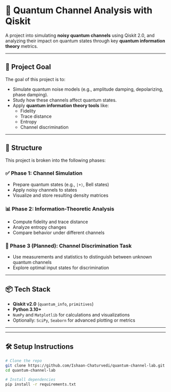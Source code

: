 # 🧪 Quantum Channel Analysis with Qiskit

A project into simulating **noisy quantum channels** using Qiskit 2.0, and analyzing their impact on quantum states through key **quantum information theory** metrics.

---

## 📌 Project Goal

The goal of this project is to:

- Simulate quantum noise models (e.g., amplitude damping, depolarizing, phase damping).
- Study how these channels affect quantum states.
- Apply **quantum information theory tools** like:
  - Fidelity
  - Trace distance
  - Entropy
  - Channel discrimination

---

## 🧱 Structure

This project is broken into the following phases:

### ✅ Phase 1: Channel Simulation
- Prepare quantum states (e.g., `|+⟩`, Bell states)
- Apply noisy channels to states
- Visualize and store resulting density matrices

### 📊 Phase 2: Information-Theoretic Analysis
- Compute fidelity and trace distance
- Analyze entropy changes
- Compare behavior under different channels

### 🔬 Phase 3 (Planned): Channel Discrimination Task
- Use measurements and statistics to distinguish between unknown quantum channels
- Explore optimal input states for discrimination

---

## 📦 Tech Stack

- **Qiskit v2.0** (`quantum_info`, `primitives`)
- **Python 3.10+**
- `NumPy` and `Matplotlib` for calculations and visualizations
- Optionally: `SciPy`, `Seaborn` for advanced plotting or metrics

---


---

## 🛠️ Setup Instructions

```bash
# Clone the repo
git clone https://github.com/Ishaan-Chaturvedi/quantum-channel-lab.git
cd quantum-channel-lab

# Install dependencies
pip install -r requirements.txt
